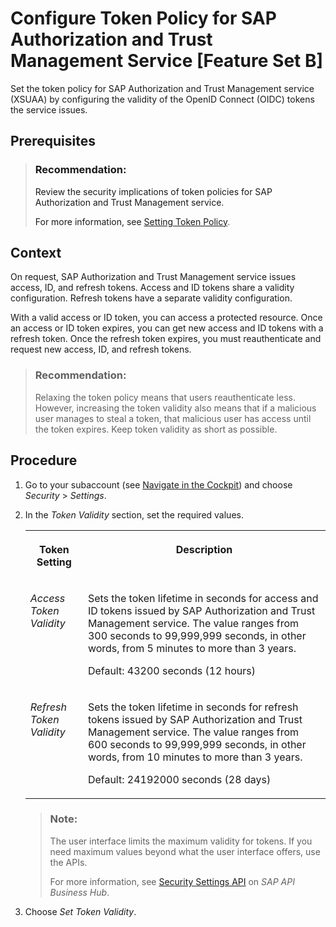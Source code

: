 <!-- loio40290a93fb5c4603a65c48df71a38bf2 -->

# Configure Token Policy for SAP Authorization and Trust Management Service \[Feature Set B\]

Set the token policy for SAP Authorization and Trust Management service \(XSUAA\) by configuring the validity of the OpenID Connect \(OIDC\) tokens the service issues.



<a name="loio40290a93fb5c4603a65c48df71a38bf2__prereq_xfy_11q_qqb"/>

## Prerequisites

> ### Recommendation:  
> Review the security implications of token policies for SAP Authorization and Trust Management service.
> 
> For more information, see [Setting Token Policy](../60-security/Security_Considerations_for_the_SAP_Authorization_and_Trust_Management_Service_f117cab.md#loioc8770b0b43084d838e475bd76eeb4715).



## Context

On request, SAP Authorization and Trust Management service issues access, ID, and refresh tokens. Access and ID tokens share a validity configuration. Refresh tokens have a separate validity configuration.

With a valid access or ID token, you can access a protected resource. Once an access or ID token expires, you can get new access and ID tokens with a refresh token. Once the refresh token expires, you must reauthenticate and request new access, ID, and refresh tokens.

> ### Recommendation:  
> Relaxing the token policy means that users reauthenticate less. However, increasing the token validity also means that if a malicious user manages to steal a token, that malicious user has access until the token expires. Keep token validity as short as possible.



<a name="loio40290a93fb5c4603a65c48df71a38bf2__steps_ayn_dmx_qqb"/>

## Procedure

1.  Go to your subaccount \(see [Navigate in the Cockpit](Navigate_in_the_Cockpit_0874895.md)\) and choose *Security* \> *Settings*.

2.  In the *Token Validity* section, set the required values.


    <table>
    <tr>
    <th valign="top">

    Token Setting


    
    </th>
    <th valign="top">

    Description


    
    </th>
    </tr>
    <tr>
    <td valign="top">

    *Access Token Validity*


    
    </td>
    <td valign="top">

    Sets the token lifetime in seconds for access and ID tokens issued by SAP Authorization and Trust Management service. The value ranges from 300 seconds to 99,999,999 seconds, in other words, from 5 minutes to more than 3 years.

    Default: 43200 seconds \(12 hours\)


    
    </td>
    </tr>
    <tr>
    <td valign="top">

    *Refresh Token Validity*


    
    </td>
    <td valign="top">

    Sets the token lifetime in seconds for refresh tokens issued by SAP Authorization and Trust Management service. The value ranges from 600 seconds to 99,999,999 seconds, in other words, from 10 minutes to more than 3 years.

    Default: 24192000 seconds \(28 days\)


    
    </td>
    </tr>
    </table>
    
    > ### Note:  
    > The user interface limits the maximum validity for tokens. If you need maximum values beyond what the user interface offers, use the APIs.
    > 
    > For more information, see [Security Settings API](https://api.sap.com/api/SecuritySettingsAPI/resource) on *SAP API Business Hub*.

3.  Choose *Set Token Validity*.


